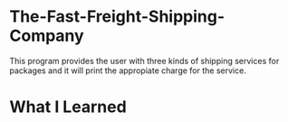 # The-Fast-Freight-Shipping-Company

This program provides the user with three kinds of shipping services for packages and it will print the appropiate charge for the service. 

# What I Learned
